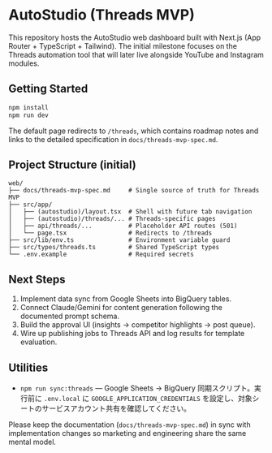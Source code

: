 # AutoStudio (Threads MVP)

This repository hosts the AutoStudio web dashboard built with Next.js (App Router + TypeScript + Tailwind). The initial milestone focuses on the Threads automation tool that will later live alongside YouTube and Instagram modules.

## Getting Started

```bash
npm install
npm run dev
```

The default page redirects to `/threads`, which contains roadmap notes and links to the detailed specification in `docs/threads-mvp-spec.md`.

## Project Structure (initial)

```
web/
├── docs/threads-mvp-spec.md     # Single source of truth for Threads MVP
├── src/app/
│   ├── (autostudio)/layout.tsx  # Shell with future tab navigation
│   ├── (autostudio)/threads/... # Threads-specific pages
│   ├── api/threads/...          # Placeholder API routes (501)
│   └── page.tsx                 # Redirects to /threads
├── src/lib/env.ts               # Environment variable guard
├── src/types/threads.ts         # Shared TypeScript types
└── .env.example                 # Required secrets
```

## Next Steps

1. Implement data sync from Google Sheets into BigQuery tables.
2. Connect Claude/Gemini for content generation following the documented prompt schema.
3. Build the approval UI (insights → competitor highlights → post queue).
4. Wire up publishing jobs to Threads API and log results for template evaluation.

## Utilities

- `npm run sync:threads` — Google Sheets → BigQuery 同期スクリプト。実行前に `.env.local` に
  `GOOGLE_APPLICATION_CREDENTIALS` を設定し、対象シートのサービスアカウント共有を確認してください。

Please keep the documentation (`docs/threads-mvp-spec.md`) in sync with implementation changes so marketing and engineering share the same mental model.
